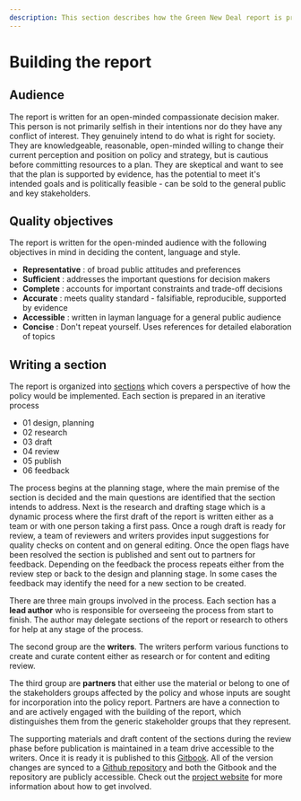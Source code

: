 ```yaml
---
description: This section describes how the Green New Deal report is prepared and updated.
---
```


# Building the report

## Audience

The report is written for an open-minded compassionate decision maker. This person is not primarily selfish in their intentions nor do they have any conflict of interest. They genuinely intend to do what is right for society. They are knowledgeable, reasonable, open-minded willing to change their current perception and position on policy and strategy, but is cautious before committing resources to a plan. They are skeptical and want to see that the plan is supported by evidence, has the potential to meet it's intended goals and is politically feasible - can be sold to the general public and key stakeholders.

## Quality objectives

The report is written for the open-minded audience with the following objectives in mind in deciding the content, language and style.

* **Representative** : of broad public attitudes and preferences
* **Sufficient** : addresses the important questions for decision makers
* **Complete** : accounts for important constraints and trade-off decisions
* **Accurate** : meets quality standard - falsifiable, reproducible, supported by evidence
* **Accessible** : written in layman language for a general public audience
* **Concise** : Don't repeat yourself. Uses references for detailed elaboration of topics

## Writing a section

The report is organized into [sections](./#the-green-new-deal-report) which covers a perspective of how the policy would be implemented. Each section is prepared in an iterative process

* 01 design, planning
* 02 research
* 03 draft
* 04 review
* 05 publish
* 06 feedback

The process begins at the planning stage, where the main premise of the section is decided and the main questions are identified that the section intends to address. Next is the research and drafting stage which is a dynamic process where the first draft of the report is written either as a team or with one person taking a first pass. Once a rough draft is ready for review, a team of reviewers and writers provides input suggestions for quality checks on content and on general editing. Once the open flags have been resolved the section is published and sent out to partners for feedback. Depending on the feedback the process repeats either from the review step or back to the design and planning stage. In some cases the feedback may identify the need for a new section to be created.

There are three main groups involved in the process. Each section has a **lead author** who is responsible for overseeing the process from start to finish. The author may delegate sections of the report or research to others for help at any stage of the process.

The second group are the **writers**. The writers perform various functions to create and curate content either as research or for content and editing review.

The third group are **partners** that either use the material or belong to one of the stakeholders groups affected by the policy and whose inputs are sought for incorporation into the policy report. Partners are have a connection to and are actively engaged with the building of the report, which distinguishes them from the generic stakeholder groups that they represent.

The supporting materials and draft content of the sections during the review phase before publication is maintained in a team drive accessible to the writers. Once it is ready it is published to this [Gitbook](https://www.gitbook.com/). All of the version changes are synced to a [Github repository](https://github.com/taylorhickem/greennewdealbook/) and both the Gitbook and the repository are publicly accessible. Check out the [project website](https://aseangreennewdeal.wixsite.com/home/action) for more information about how to get involved.

